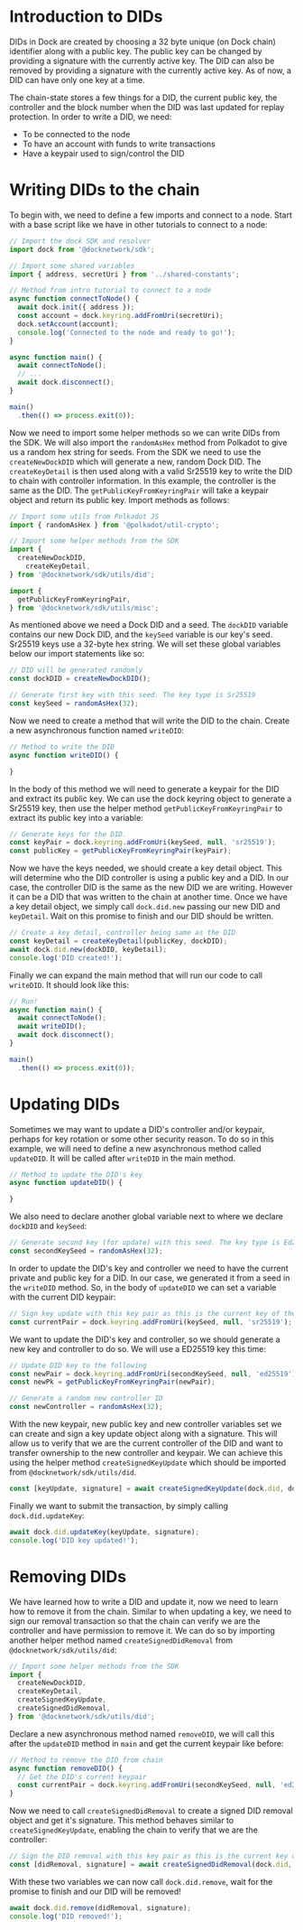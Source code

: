 # Introduction to DIDs
DIDs in Dock are created by choosing a 32 byte unique (on Dock chain) identifier along with a public key. The public key can be changed by providing a signature with the currently active key. The DID can also be removed by providing a signature with the currently active key. As of now, a DID can have only one key at a time.

The chain-state stores a few things for a DID, the current public key, the controller and the block number when the DID was last updated for replay protection. In order to write a DID, we need:
- To be connected to the node
- To have an account with funds to write transactions
- Have a keypair used to sign/control the DID

# Writing DIDs to the chain
To begin with, we need to define a few imports and connect to a node. Start with a base script like we have in other tutorials to connect to a node:
```javascript
// Import the dock SDK and resolver
import dock from '@docknetwork/sdk';

// Import some shared variables
import { address, secretUri } from '../shared-constants';

// Method from intro tutorial to connect to a node
async function connectToNode() {
  await dock.init({ address });
  const account = dock.keyring.addFromUri(secretUri);
  dock.setAccount(account);
  console.log('Connected to the node and ready to go!');
}

async function main() {
  await connectToNode();
  // ...
  await dock.disconnect();
}

main()
  .then(() => process.exit(0));
```

Now we need to import some helper methods so we can write DIDs from the SDK. We will also import the `randomAsHex` method from Polkadot to give us a random hex string for seeds. From the SDK we need to use the `createNewDockDID` which will generate a new, random Dock DID. The `createKeyDetail` is then used along with a valid Sr25519 key to write the DID to chain with controller information. In this example, the controller is the same as the DID. The `getPublicKeyFromKeyringPair` will take a keypair object and return its public key. Import methods as follows:
```javascript
// Import some utils from Polkadot JS
import { randomAsHex } from '@polkadot/util-crypto';

// Import some helper methods from the SDK
import {
  createNewDockDID,
	createKeyDetail,
} from '@docknetwork/sdk/utils/did';

import {
  getPublicKeyFromKeyringPair,
} from '@docknetwork/sdk/utils/misc';
```

As mentioned above we need a Dock DID and a seed. The `dockDID` variable contains our new Dock DID, and the `keySeed` variable is our key's seed. Sr25519 keys use a 32-byte hex string. We will set these global variables below our import statements like so:
```javascript
// DID will be generated randomly
const dockDID = createNewDockDID();

// Generate first key with this seed. The key type is Sr25519
const keySeed = randomAsHex(32);
```

Now we need to create a method that will write the DID to the chain. Create a new asynchronous function named `writeDID`:
```javascript
// Method to write the DID
async function writeDID() {

}
```

In the body of this method we will need to generate a keypair for the DID and extract its public key. We can use the dock keyring object to generate a Sr25519 key, then use the helper method `getPublicKeyFromKeyringPair` to extract its public key into a variable:
```javascript
// Generate keys for the DID.
const keyPair = dock.keyring.addFromUri(keySeed, null, 'sr25519');
const publicKey = getPublicKeyFromKeyringPair(keyPair);
```

Now we have the keys needed, we should create a key detail object. This will determine who the DID controller is using a public key and a DID. In our case, the controller DID is the same as the new DID we are writing. However it can be a DID that was written to the chain at another time. Once we have a key detail object, we simply call `dock.did.new` passing our new DID and `keyDetail`. Wait on this promise to finish and our DID should be written.
```javascript
// Create a key detail, controller being same as the DID
const keyDetail = createKeyDetail(publicKey, dockDID);
await dock.did.new(dockDID, keyDetail);
console.log('DID created!');
```

Finally we can expand the main method that will run our code to call `writeDID`. It should look like this:
```javascript
// Run!
async function main() {
  await connectToNode();
  await writeDID();
  await dock.disconnect();
}

main()
  .then(() => process.exit(0));
```

# Updating DIDs
Sometimes we may want to update a DID's controller and/or keypair, perhaps for key rotation or some other security reason. To do so in this example, we will need to define a new asynchronous method called `updateDID`. It will be called after `writeDID` in the main method.
```javascript
// Method to update the DID's key
async function updateDID() {

}
```

We also need to declare another global variable next to where we declare `dockDID` and `keySeed`:
```javascript
// Generate second key (for update) with this seed. The key type is Ed25519
const secondKeySeed = randomAsHex(32);
```

In order to update the DID's key and controller we need to have the current private and public key for a DID. In our case, we generated
it from a seed in the `writeDID` method. So, in the body of `updateDID` we can set a variable with the current DID keypair:
```javascript
// Sign key update with this key pair as this is the current key of the DID
const currentPair = dock.keyring.addFromUri(keySeed, null, 'sr25519');
```

We want to update the DID's key and controller, so we should generate a new key and controller to do so. We will use a ED25519 key this time:
```javascript
// Update DID key to the following
const newPair = dock.keyring.addFromUri(secondKeySeed, null, 'ed25519');
const newPk = getPublicKeyFromKeyringPair(newPair);

// Generate a random new controller ID
const newController = randomAsHex(32);
```

With the new keypair, new public key and new controller variables set we can create and sign a key update object along with a signature.
This will allow us to verify that we are the current controller of the DID and want to transfer ownership to the new controller and keypair.
We can achieve this using the helper method `createSignedKeyUpdate` which should be imported from `@docknetwork/sdk/utils/did`.
```javascript
const [keyUpdate, signature] = await createSignedKeyUpdate(dock.did, dockDID, newPk, currentPair, newController);
```

Finally we want to submit the transaction, by simply calling `dock.did.updateKey`:
```javascript
await dock.did.updateKey(keyUpdate, signature);
console.log('DID key updated!');
```

# Removing DIDs
We have learned how to write a DID and update it, now we need to learn how to remove it from the chain. Similar to when updating a key, we need to sign our removal transaction so that the chain can verify we are the controller and have permission
to remove it. We can do so by importing another helper method named `createSignedDidRemoval` from `@docknetwork/sdk/utils/did`:
```javascript
// Import some helper methods from the SDK
import {
  createNewDockDID,
  createKeyDetail,
  createSignedKeyUpdate,
  createSignedDidRemoval,
} from '@docknetwork/sdk/utils/did';
```

Declare a new asynchronous method named `removeDID`, we will call this after the `updateDID` method in `main` and get the current keypair like before:
```javascript
// Method to remove the DID from chain
async function removeDID() {
  // Get the DID's current keypair
  const currentPair = dock.keyring.addFromUri(secondKeySeed, null, 'ed25519');
}
```

Now we need to call `createSignedDidRemoval` to create a signed DID removal object and get it's signature. This method behaves similar to
`createSignedKeyUpdate`, enabling the chain to verify that we are the controller:
```javascript
// Sign the DID removal with this key pair as this is the current key of the DID
const [didRemoval, signature] = await createSignedDidRemoval(dock.did, dockDID, currentPair);
```

With these two variables we can now call `dock.did.remove`, wait for the promise to finish and our DID will be removed!
```javascript
await dock.did.remove(didRemoval, signature);
console.log('DID removed!');
```
